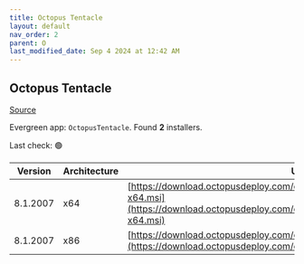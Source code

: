 ```yaml
---
title: Octopus Tentacle
layout: default
nav_order: 2
parent: O
last_modified_date: Sep 4 2024 at 12:42 AM
---
```


## Octopus Tentacle

[Source](https://octopus.com/)

Evergreen app: `OctopusTentacle`. Found **2** installers.

Last check: 🟢

| Version  | Architecture | URI                                                                                                                                                          |
| -------- | ------------ | ------------------------------------------------------------------------------------------------------------------------------------------------------------ |
| 8.1.2007 | x64          | [https://download.octopusdeploy.com/octopus/Octopus.Tentacle.8.1.2007-x64.msi](https://download.octopusdeploy.com/octopus/Octopus.Tentacle.8.1.2007-x64.msi) |
| 8.1.2007 | x86          | [https://download.octopusdeploy.com/octopus/Octopus.Tentacle.8.1.2007.msi](https://download.octopusdeploy.com/octopus/Octopus.Tentacle.8.1.2007.msi)         |

